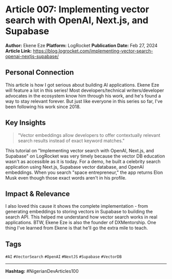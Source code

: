 # Article 007: Implementing vector search with OpenAI, Next.js, and Supabase

**Author:** Ekene Eze
**Platform:** LogRocket
**Publication Date:** Feb 27, 2024
**Article Link:** https://blog.logrocket.com/implementing-vector-search-openai-nextjs-supabase/

## Personal Connection

This article is how I got serious about building AI applications. Ekene Eze will feature a lot in this series! Most developers/technical writers/developer advocates in the ecosystem know him through his work, and he's found a way to stay relevant forever. But just like everyone in this series so far, I've been following his work since 2018.

## Key Insights

> "Vector embeddings allow developers to offer contextually relevant search results instead of exact keyword matches."

This tutorial on "Implementing vector search with OpenAI, Next.js, and Supabase" on LogRocket was very timely because the vector DB education wasn't as accessible as it is today. For a demo, he built a celebrity search application using Next.js, Supabase vector database, and OpenAI embeddings. When you search "space entrepreneur," the app returns Elon Musk even though those exact words aren't in his profile.

## Impact & Relevance

I also loved this cause it shows the complete implementation - from generating embeddings to storing vectors in Supabase to building the search API. This helped me understand how vector search works in real applications. BTW, Ekene Eze is also the founder of DXMentorship. One thing I've learned from Ekene is that he'll go the extra mile to teach.

## Tags

`#AI` `#VectorSearch` `#OpenAI` `#NextJS` `#Supabase` `#VectorDB`

---

**Hashtag:** #NigerianDevArticles100